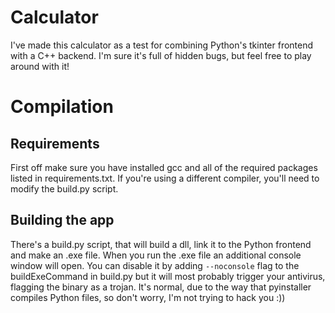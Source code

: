 # Calculator

I've made this calculator as a test for combining Python's tkinter frontend with a C++ backend. I'm sure it's full of hidden bugs, but feel free to play around with it!

# Compilation

## Requirements
First off make sure you have installed gcc and all of the required packages listed in requirements.txt. If you're using a different compiler, you'll need to modify the build.py script. 

## Building the app
There's a build.py script, that will build a dll, link it to the Python frontend and make an .exe file. When you run the .exe file an additional console window will open. You can disable it by adding `--noconsole` flag to the buildExeCommand in build.py but it will most probably trigger your antivirus, flagging the binary as a trojan. It's normal, due to the way that pyinstaller compiles Python files, so don't worry, I'm not trying to hack you :))
